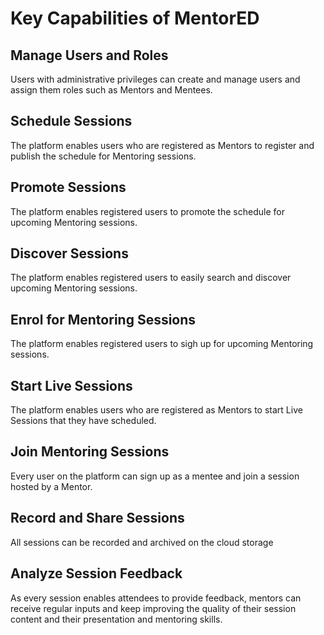 # Key Capabilities of MentorED


## Manage Users and Roles 
Users with administrative privileges can create and manage users and assign them roles such as Mentors and Mentees. 

## Schedule Sessions
The platform enables users who are registered as Mentors to register and publish the schedule for Mentoring sessions. 

## Promote Sessions
The platform enables registered users to promote the schedule for upcoming Mentoring sessions. 

## Discover Sessions
The platform enables registered users to easily search and discover upcoming Mentoring sessions. 


## Enrol for Mentoring Sessions
The platform enables registered users to sigh up for upcoming Mentoring sessions. 

## Start Live Sessions
The platform enables users who are registered as Mentors to start Live Sessions that they have scheduled. 

## Join Mentoring Sessions
Every user on the platform can sign up as a mentee and join a session hosted by a Mentor.

## Record and Share Sessions
All sessions can be recorded and archived on the cloud storage

## Analyze Session Feedback
As every session enables attendees to provide feedback, mentors can receive regular inputs and keep improving the quality of their session content and their presentation and mentoring skills. 

